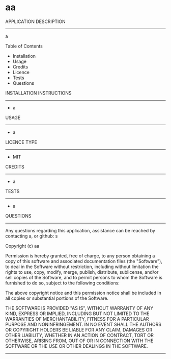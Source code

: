# 
  
  aa
  ===================

  APPLICATION DESCRIPTION
  ______________________________
  a

  Table of Contents
  * Installation
  * Usage
  * Credits
  * Licence
  * Tests
  * Questions
  
  INSTALLATION INSTRUCTIONS
  ______________________________
  * a

  USAGE 
  ______________________________
  * a

  LICENCE TYPE
  ______________________________
  * MIT

  CREDITS
  ______________________________
  * a

  TESTS
  ______________________________
  * a

  QUESTIONS
  ______________________________
  Any questions regarding this application, assistance can be reached by contacting a, or github: s

 

Copyright (c) aa

Permission is hereby granted, free of charge, to any person obtaining a copy
of this software and associated documentation files (the "Software"), to deal
in the Software without restriction, including without limitation the rights
to use, copy, modify, merge, publish, distribute, sublicense, and/or sell
copies of the Software, and to permit persons to whom the Software is
furnished to do so, subject to the following conditions:

The above copyright notice and this permission notice shall be included in all
copies or substantial portions of the Software.

THE SOFTWARE IS PROVIDED "AS IS", WITHOUT WARRANTY OF ANY KIND, EXPRESS OR
IMPLIED, INCLUDING BUT NOT LIMITED TO THE WARRANTIES OF MERCHANTABILITY,
FITNESS FOR A PARTICULAR PURPOSE AND NONINFRINGEMENT. IN NO EVENT SHALL THE
AUTHORS OR COPYRIGHT HOLDERS BE LIABLE FOR ANY CLAIM, DAMAGES OR OTHER
LIABILITY, WHETHER IN AN ACTION OF CONTRACT, TORT OR OTHERWISE, ARISING FROM,
OUT OF OR IN CONNECTION WITH THE SOFTWARE OR THE USE OR OTHER DEALINGS IN THE
SOFTWARE.

---

